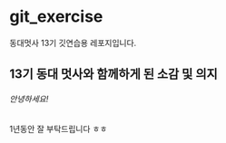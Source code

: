 # git_exercise
동대멋사 13기 깃연습용 레포지입니다.

## 13기 동대 멋사와 함께하게 된 소감 및 의지

###### 안녕하세요!

1년동안 잘 부탁드립니다 ㅎㅎ

